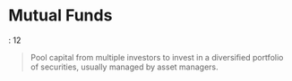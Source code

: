 # Mutual Funds

: 12

> Pool capital from multiple investors to invest in a diversified portfolio of securities, usually managed by asset managers.
>